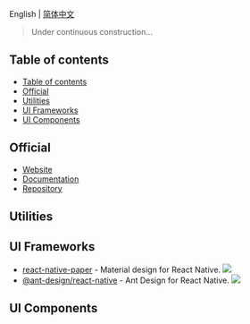English | [简体中文](./README.md)

> Under continuous construction...

## Table of contents

- [Table of contents](#table-of-contents)
- [Official](#official)
- [Utilities](#utilities)
- [UI Frameworks](#ui-frameworks)
- [UI Components](#ui-components)

## Official

- [Website](https://reactnative.dev/)
- [Documentation](https://reactnative.dev/docs/getting-started)
- [Repository](https://github.com/facebook/react-native)

## Utilities

## UI Frameworks

- [react-native-paper](https://github.com/callstack/react-native-paper) - Material design for React Native.  ![](https://img.shields.io/github/stars/callstack/react-native-paper.svg?style=social&label=Star)
- [@ant-design/react-native](https://github.com/ant-design/ant-design-mobile-rn) - Ant Design for React Native.  ![](https://img.shields.io/github/stars/ant-design/ant-design-mobile-rn.svg?style=social&label=Star)

## UI Components
